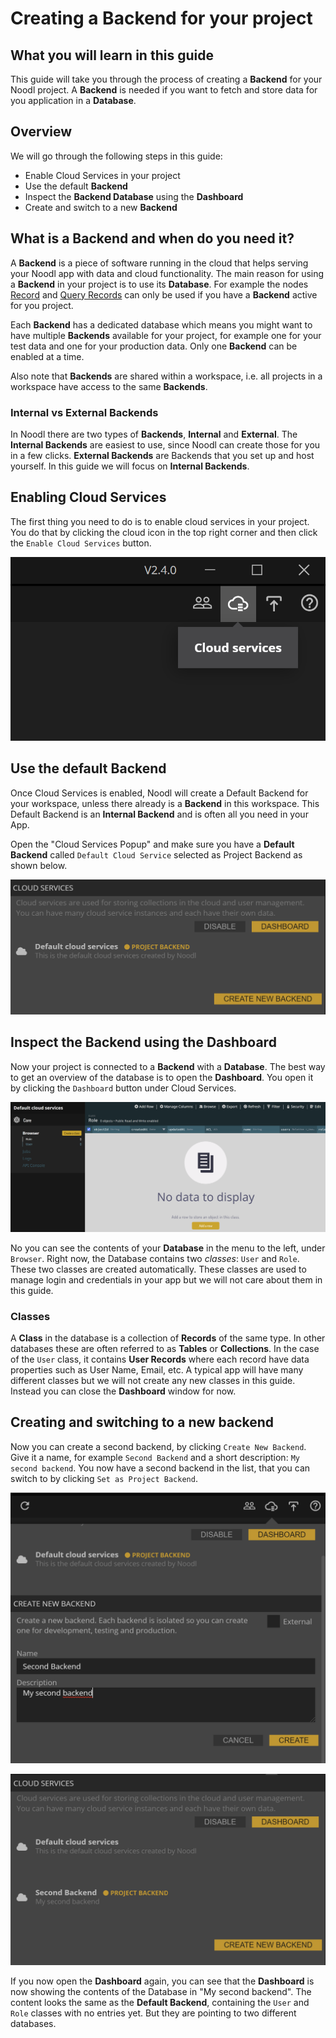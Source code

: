 # Creating a Backend for your project

## What you will learn in this guide
This guide will take you through the process of creating a **Backend** for your Noodl project. A **Backend** is needed if you want to fetch and store data for you application in a **Database**.

## Overview

We will go through the following steps in this guide:
* Enable Cloud Services in your project
* Use the default **Backend**
* Inspect the **Backend Database** using the **Dashboard**
* Create and switch to a new **Backend**

## What is a Backend and when do you need it?
A **Backend** is a piece of software running in the cloud that helps serving your Noodl app with data and cloud functionality. The main reason for using a **Backend** in your project is to use its **Database**. For example the nodes [Record](/nodes/data/cloud-data/record/) and [Query Records](/nodes/data/cloud-data/query-records/) can only be used if you have a **Backend** active for you project.

Each **Backend** has a dedicated database which means you might want to have multiple **Backends** available for your project, for example one for your test data and one for your production data. Only one **Backend** can be enabled at a time.

Also note that **Backends** are shared within a workspace, i.e. all projects in a workspace have access to the same **Backends**.

### Internal vs External Backends
In Noodl there are two types of **Backends**, __Internal__ and __External__. The **Internal Backends** are easiest to use, since Noodl can create those for you in a few clicks. **External Backends** are Backends that you set up and host yourself. In this guide we will focus on **Internal Backends**.

## Enabling Cloud Services
The first thing you need to do is to enable cloud services in your project. You do that by clicking the cloud icon in the top right corner and then click the `Enable Cloud Services` button.

<div class="ndl-image-with-background">

![](cloud-services.png)

</div>

## Use the default **Backend**
Once Cloud Services is enabled, Noodl will create a Default Backend for your workspace, unless there already is a **Backend** in this workspace. This Default Backend is an **Internal Backend** and is often all you need in your App.

Open the "Cloud Services Popup" and make sure you have a **Default Backend** called `Default Cloud Service` selected as Project Backend as shown below.

<div class="ndl-image-with-background l">

![](default-cloud-services.png)

</div>

## Inspect the Backend using the Dashboard
Now your project is connected to a **Backend** with a **Database**. The best way to get an overview of the database is to open the **Dashboard**. You open it by clicking the `Dashboard` button under Cloud Services.

<div class="ndl-image-with-background l">

![](dashboard-1.png)

</div>

No you can see the contents of your **Database** in the menu to the left, under `Browser`. Right now, the Database contains two _classes_: `User` and `Role`. These two classes are created automatically. These classes are used to manage login and credentials in your app but we will not care about them in this guide.

### Classes
A **Class** in the database is a collection of **Records** of the same type. In other databases these are often referred to as __Tables__ or __Collections__. In the case of the `User` class, it contains **User Records** where each record have data properties such as User Name, Email, etc. A typical app will have many different classes but we will not create any new classes in this guide. Instead you can close the **Dashboard** window for now.

## Creating and switching to a new backend
Now you can create a second backend, by clicking `Create New Backend`. Give it a name, for example `Second Backend` and a short description: `My second backend`. You now have a second backend in the list, that you can switch to by clicking `Set as Project Backend`.

<div class="ndl-image-with-background l">

![](second-backend.png)

</div>

<div class="ndl-image-with-background l">

![](second-backend-2.png)

</div>

If you now open the **Dashboard** again, you can see that the **Dashboard** is now showing the contents of the Database in "My second backend". The content looks the same as the **Default Backend**, containing the `User` and `Role` classes with no entries yet. But they are pointing to two different databases.




